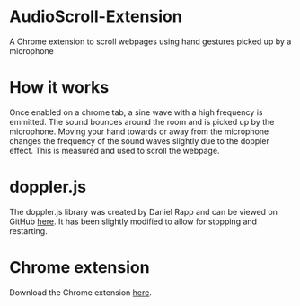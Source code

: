 # AudioScroll-Extension
A Chrome extension to scroll webpages using hand gestures picked up by a microphone

# How it works
Once enabled on a chrome tab, a sine wave with a high frequency is emmitted. The sound bounces around the room and is picked up by the microphone. Moving your hand towards or away from the microphone changes the frequency of the sound waves slightly due to the doppler effect. This is measured and used to scroll the webpage.

# doppler.js
The doppler.js library was created by Daniel Rapp and can be viewed on GitHub [here](https://github.com/DanielRapp/doppler). It has been slightly modified to allow for stopping and restarting.

# Chrome extension
Download the Chrome extension [here](https://chrome.google.com/webstore/detail/audioscroll-extension/nknlpaccngmmdfjcbjkccfmoimehdeli?hl=en-US&gl=US).

